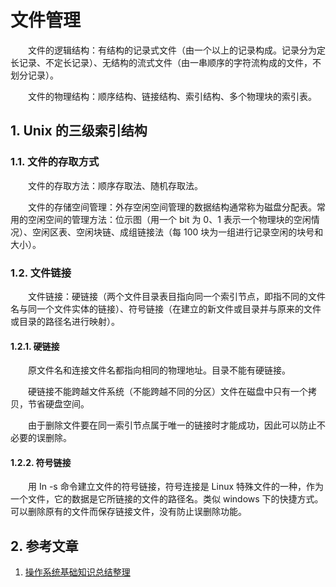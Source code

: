 #  文件管理

　　文件的逻辑结构：有结构的记录式文件（由一个以上的记录构成。记录分为定长记录、不定长记录）、无结构的流式文件（由一串顺序的字符流构成的文件，不划分记录）。

　　文件的物理结构：顺序结构、链接结构、索引结构、多个物理块的索引表。

## 1. Unix 的三级索引结构

### 1.1. 文件的存取方式

　　文件的存取方法：顺序存取法、随机存取法。

　　文件的存储空间管理：外存空闲空间管理的数据结构通常称为磁盘分配表。常用的空闲空间的管理方法：位示图（用一个 bit 为 0、1 表示一个物理块的空闲情况）、空闲区表、空闲块链、成组链接法（每 100 块为一组进行记录空闲的块号和大小）。

### 1.2. 文件链接

　　文件链接：硬链接（两个文件目录表目指向同一个索引节点，即指不同的文件名与同一个文件实体的链接）、符号链接（在建立的新文件或目录并与原来的文件或目录的路径名进行映射）。

#### 1.2.1. 硬链接

　　原文件名和连接文件名都指向相同的物理地址。目录不能有硬链接。

　　硬链接不能跨越文件系统（不能跨越不同的分区）文件在磁盘中只有一个拷贝，节省硬盘空间。

　　由于删除文件要在同一索引节点属于唯一的链接时才能成功，因此可以防止不必要的误删除。

#### 1.2.2. 符号链接

　　用 In -s 命令建立文件的符号链接，符号连接是 Linux 特殊文件的一种，作为一个文件，它的数据是它所链接的文件的路径名。类似 windows 下的快捷方式。可以删除原有的文件而保存链接文件，没有防止误删除功能。

## 2. 参考文章

1. [操作系统基础知识总结整理](https://blog.csdn.net/Song_JiangTao/article/details/79670805)
